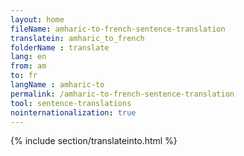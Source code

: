 ```yaml
---
layout: home
fileName: amharic-to-french-sentence-translation
translatein: amharic_to_french
folderName : translate
lang: en
from: am
to: fr
langName : amharic-to
permalink: /amharic-to-french-sentence-translation
tool: sentence-translations
nointernationalization: true
---
```

{% include section/translateinto.html %}
